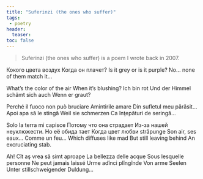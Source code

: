 ```yaml
---
title: "Suferinzi (the ones who suffer)"
tags:
 - poetry
header:
  teaser: 
toc: false
---  
```


> Suferinzi (the ones who suffer) is a poem I wrote back in 2007.

Кокого цвета воздух
Когда он плачeт?
Is it grey or is it purple?
No… none of them match it…

What’s the color of the air
When it’s blushing?
Ich bin rot
Und der Himmel schämt sich auch
Wenn er graut?

Perché il fuoco non può bruciare
Amintirile amare
Din sufletul meu părăsit…
Apoi apa să le stingă
Weil sie schmerzen
Ca înţepături de seringă…

Solo la terra mi capisce
Потому что она страдает
Из-за нашей неуклюжести.
Но её обида тает
Когда цвет любви străpunge
Son air, ses eaux…
Comme un feu…
Which diffuses like mad
But still leaving behind
An excruciating stab.

Ah! Cît aş vrea să simt aproape
La bellezza delle acque
Sous lesquelle personne
Ne peut jamais laissé
Urme adînci plîngînde
Von arme Seelen
Unter stillschweigender Duldung…